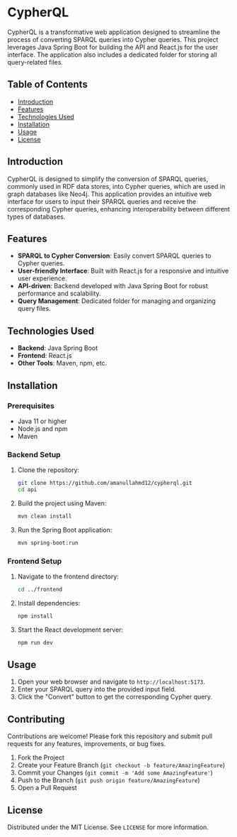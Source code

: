 # CypherQL

CypherQL is a transformative web application designed to streamline the process of converting SPARQL queries into Cypher queries. This project leverages Java Spring Boot for building the API and React.js for the user interface. The application also includes a dedicated folder for storing all query-related files.

## Table of Contents
- [Introduction](#introduction)
- [Features](#features)
- [Technologies Used](#technologies-used)
- [Installation](#installation)
- [Usage](#usage)
- [License](#license)

## Introduction
CypherQL is designed to simplify the conversion of SPARQL queries, commonly used in RDF data stores, into Cypher queries, which are used in graph databases like Neo4j. This application provides an intuitive web interface for users to input their SPARQL queries and receive the corresponding Cypher queries, enhancing interoperability between different types of databases.

## Features
- **SPARQL to Cypher Conversion**: Easily convert SPARQL queries to Cypher queries.
- **User-friendly Interface**: Built with React.js for a responsive and intuitive user experience.
- **API-driven**: Backend developed with Java Spring Boot for robust performance and scalability.
- **Query Management**: Dedicated folder for managing and organizing query files.

## Technologies Used
- **Backend**: Java Spring Boot
- **Frontend**: React.js
- **Other Tools**: Maven, npm, etc.

## Installation
### Prerequisites
- Java 11 or higher
- Node.js and npm
- Maven

### Backend Setup
1. Clone the repository:
    ```sh
    git clone https://github.com/amanullahmd12/cypherql.git
    cd api
    ```
2. Build the project using Maven:
    ```sh
    mvn clean install
    ```
3. Run the Spring Boot application:
    ```sh
    mvn spring-boot:run
    ```

### Frontend Setup
1. Navigate to the frontend directory:
    ```sh
    cd ../frontend
    ```
2. Install dependencies:
    ```sh
    npm install
    ```
3. Start the React development server:
    ```sh
    npm run dev
    ```

## Usage
1. Open your web browser and navigate to `http://localhost:5173`.
2. Enter your SPARQL query into the provided input field.
3. Click the "Convert" button to get the corresponding Cypher query.


## Contributing
Contributions are welcome! Please fork this repository and submit pull requests for any features, improvements, or bug fixes.

1. Fork the Project
2. Create your Feature Branch (`git checkout -b feature/AmazingFeature`)
3. Commit your Changes (`git commit -m 'Add some AmazingFeature'`)
4. Push to the Branch (`git push origin feature/AmazingFeature`)
5. Open a Pull Request

## License
Distributed under the MIT License. See `LICENSE` for more information.
